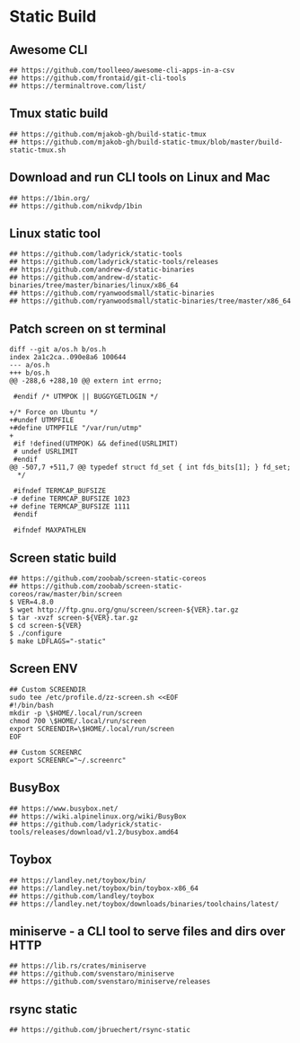 Static Build
============

## Awesome CLI

```
## https://github.com/toolleeo/awesome-cli-apps-in-a-csv
## https://github.com/frontaid/git-cli-tools
## https://terminaltrove.com/list/
```

## Tmux static build

```
## https://github.com/mjakob-gh/build-static-tmux
## https://github.com/mjakob-gh/build-static-tmux/blob/master/build-static-tmux.sh
```

## Download and run CLI tools on Linux and Mac

```
## https://1bin.org/
## https://github.com/nikvdp/1bin
```

## Linux static tool

```
## https://github.com/ladyrick/static-tools
## https://github.com/ladyrick/static-tools/releases
## https://github.com/andrew-d/static-binaries
## https://github.com/andrew-d/static-binaries/tree/master/binaries/linux/x86_64
## https://github.com/ryanwoodsmall/static-binaries
## https://github.com/ryanwoodsmall/static-binaries/tree/master/x86_64
```
## Patch screen on st terminal

```https://savannah.gnu.org/bugs/?63619
diff --git a/os.h b/os.h
index 2a1c2ca..090e8a6 100644
--- a/os.h
+++ b/os.h
@@ -288,6 +288,10 @@ extern int errno;

 #endif /* UTMPOK || BUGGYGETLOGIN */

+/* Force on Ubuntu */
+#undef UTMPFILE
+#define UTMPFILE "/var/run/utmp"
+
 #if !defined(UTMPOK) && defined(USRLIMIT)
 # undef USRLIMIT
 #endif
@@ -507,7 +511,7 @@ typedef struct fd_set { int fds_bits[1]; } fd_set;
  */

 #ifndef TERMCAP_BUFSIZE
-# define TERMCAP_BUFSIZE 1023
+# define TERMCAP_BUFSIZE 1111
 #endif

 #ifndef MAXPATHLEN
```

## Screen static build

```
## https://github.com/zoobab/screen-static-coreos
## https://github.com/zoobab/screen-static-coreos/raw/master/bin/screen
$ VER=4.8.0
$ wget http://ftp.gnu.org/gnu/screen/screen-${VER}.tar.gz
$ tar -xvzf screen-${VER}.tar.gz
$ cd screen-${VER}
$ ./configure
$ make LDFLAGS="-static"
```

## Screen ENV

```
## Custom SCREENDIR
sudo tee /etc/profile.d/zz-screen.sh <<EOF
#!/bin/bash
mkdir -p \$HOME/.local/run/screen
chmod 700 \$HOME/.local/run/screen
export SCREENDIR=\$HOME/.local/run/screen
EOF

## Custom SCREENRC
export SCREENRC="~/.screenrc"
```

## BusyBox

```
## https://www.busybox.net/
## https://wiki.alpinelinux.org/wiki/BusyBox
## https://github.com/ladyrick/static-tools/releases/download/v1.2/busybox.amd64

```

## Toybox

```
## https://landley.net/toybox/bin/
## https://landley.net/toybox/bin/toybox-x86_64
## https://github.com/landley/toybox
## https://landley.net/toybox/downloads/binaries/toolchains/latest/
```

## miniserve - a CLI tool to serve files and dirs over HTTP

```
## https://lib.rs/crates/miniserve
## https://github.com/svenstaro/miniserve
## https://github.com/svenstaro/miniserve/releases
```

## rsync static

```
## https://github.com/jbruechert/rsync-static
```
